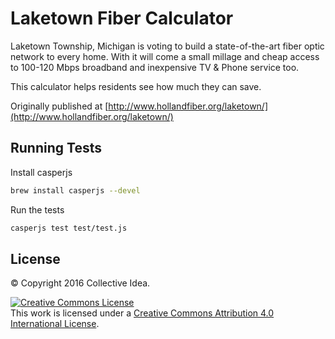 # Laketown Fiber Calculator

Laketown Township, Michigan is voting to build a state-of-the-art fiber optic network to every home. With it will come a small millage and cheap access to 100-120 Mbps broadband and inexpensive TV & Phone service too.

This calculator helps residents see how much they can save.

Originally published at [http://www.hollandfiber.org/laketown/](http://www.hollandfiber.org/laketown/)

## Running Tests

Install casperjs

```bash
brew install casperjs --devel
```

Run the tests

```bash
casperjs test test/test.js
```
## License

© Copyright 2016 Collective Idea.

<a rel="license" href="http://creativecommons.org/licenses/by/4.0/"><img alt="Creative Commons License" style="border-width:0" src="https://i.creativecommons.org/l/by/4.0/88x31.png" /></a><br />This work is licensed under a <a rel="license" href="http://creativecommons.org/licenses/by/4.0/">Creative Commons Attribution 4.0 International License</a>.

